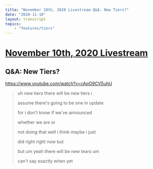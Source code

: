 ```yaml
---
title: "November 10th, 2020 Livestream Q&A: New Tiers?"
date: "2020-11-10"
layout: transcript
topics:
    - "features/tiers"
---
```

# [November 10th, 2020 Livestream](../2020-11-10.md)
## Q&A: New Tiers?
https://www.youtube.com/watch?v=cApO9CV5uhU
> uh new tiers there will be new tiers i
> 
> assume there's going to be one in update
> 
> for i don't know if we've announced
> 
> whether we are or
> 
> not doing that well i think maybe i just
> 
> did right right now but
> 
> but um yeah there will be new tears um
> 
> can't say exactly when yet
> 
